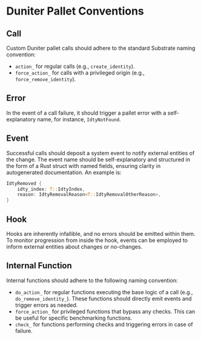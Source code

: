 # Duniter Pallet Conventions

## Call

Custom Duniter pallet calls should adhere to the standard Substrate naming convention:

- `action_` for regular calls (e.g., `create_identity`).
- `force_action_`  for calls with a privileged origin (e.g., `force_remove_identity`).

## Error

In the event of a call failure, it should trigger a pallet error with a self-explanatory name, for instance, `IdtyNotFound`.

## Event

Successful calls should deposit a system event to notify external entities of the change. The event name should be self-explanatory and structured in the form of a Rust struct with named fields, ensuring clarity in autogenerated documentation. An example is:

```rust
IdtyRemoved {
    idty_index: T::IdtyIndex,
    reason: IdtyRemovalReason<T::IdtyRemovalOtherReason>,
}
```

## Hook

Hooks are inherently infallible, and no errors should be emitted within them. To monitor progression from inside the hook, events can be employed to inform external entities about changes or no-changes.

## Internal Function

Internal functions should adhere to the following naming convention:

- `do_action_` for regular functions executing the base logic of a call (e.g., `do_remove_identity_`). These functions should directly emit events and trigger errors as needed.
- `force_action_` for privileged functions that bypass any checks. This can be useful for specific benchmarking functions.
- `check_` for functions performing checks and triggering errors in case of failure.
